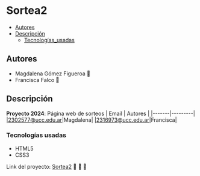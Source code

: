 # Sortea2
- [Autores](#autores)
- [Descripción](#descripción)
  - [Tecnologías_usadas](#tecnologías-usadas)
  
## Autores
* Magdalena Gómez Figueroa :love_letter:
* Francisca Falco :heartbeat:

## Descripción
**Proyecto 2024**: Página web de sorteos
| Email | Autores |
|-------|---------|
|2302577@ucc.edu.ar|Magdalena|
|2316973@ucc.edu.ar|Francisca|

### Tecnologías usadas
* HTML5
* CSS3

Link del proyecto: [Sortea2](https://ucc-labcompu2.github.io/proyecto2024-falco-gomez/)
:raised_hands:
:ribbon:
:star2:
